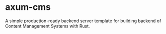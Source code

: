 # axum-cms

A simple production-ready backend server template for building backend of Content Management Systems with Rust.
